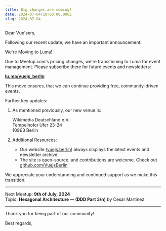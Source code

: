 ```yaml
---
title: Big changes are coming!
date: 2024-07-04T10:00:00.000Z
slug: 2024-07-04
---
```


Dear Vue'sers,

Following our recent update, we have an important announcement:

<div class="alert">We're Moving to Luma!</div>

Due to Meetup.com's pricing changes, we're transitioning to Luma for event management.
Please subscribe there for future events and newsletters:

**[lu.ma/vuejs_berlin](https://lu.ma/vuejs_berlin)**

This move ensures, that we can continue providing free, community-driven events.

Further key updates:

1. As mentioned previously, our new venue is:

    Wikimedia Deutschland e.V.<br/>
    Tempelhofer Ufer 23-24<br/>
    10963 Berlin

2. Additional Resources:
    * Our website ([vuejs.berlin](https://vuejs.berlin)) always displays the latest events and newsletter archive.
    * The site is open-source, and contributions are welcome. Check out [github.com/VuejsBerlin](https://github.com/VuejsBerlin/new.vuejs.berlin)

We appreciate your understanding and continued support as we make this transition.

---

Next Meetup: **9th of July, 2024**<br/>
Topic: **Hexagonal Architecture — (DDD Part 3/n)** by Cesar Martinez

---

Thank you for being part of our community!

Best regards,
